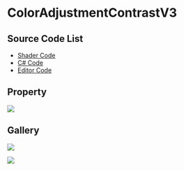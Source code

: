 ﻿
# ColorAdjustmentContrastV3

## Source Code List
- [Shader Code](Shader/ColorAdjustmentContrastV3.shader)
- [C# Code](ColorAdjustmentContrastV3.cs)
- [Editor Code](Editor/ColorAdjustmentContrastV3Editor.cs)


## Property
![](https://raw.githubusercontent.com/QianMo/X-PostProcessing-Gallery/master/Media/ColorAdjustment/ColorAdjustmentContrastV3/ColorAdjustmentContrastV3Property.jpg)

## Gallery
![](https://raw.githubusercontent.com/QianMo/X-PostProcessing-Gallery/master/Media/ColorAdjustment/ColorAdjustmentContrastV3/ColorAdjustmentContrastV3.jpg)

![](https://raw.githubusercontent.com/QianMo/X-PostProcessing-Gallery/master/Media/ColorAdjustment/ColorAdjustmentContrastV3/ColorAdjustmentContrastV3.gif)
